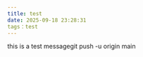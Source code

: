 ```yaml
---
title: test
date: 2025-09-18 23:28:31
tags：test
---
```


this is a test messagegit push -u origin main
